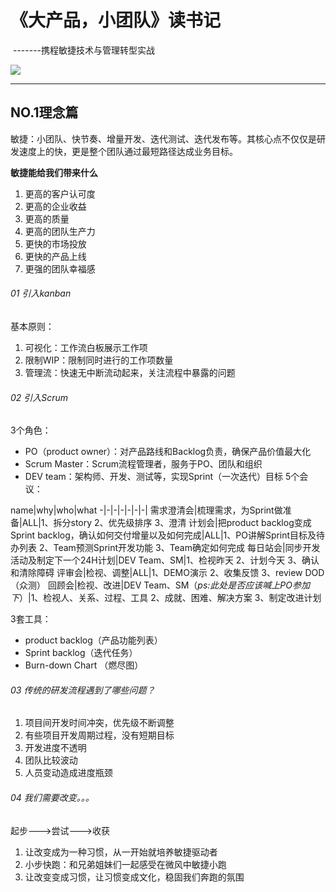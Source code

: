 # 《大产品，小团队》读书记 

​						 -------携程敏捷技术与管理转型实战





![](https://ws1.sinaimg.cn/mw690/78638e06ly1g083p2kq8mj20qo0zktct.jpg)

-----------

## NO.1理念篇

敏捷：小团队、快节奏、增量开发、迭代测试、迭代发布等。其核心点不仅仅是研发速度上的快，更是整个团队通过最短路径达成业务目标。

**敏捷能给我们带来什么**
1. 更高的客户认可度
2. 更高的企业收益
3. 更高的质量
4. 更高的团队生产力
5. 更快的市场投放
6. 更快的产品上线 
7. 更强的团队幸福感

###### 01 引入kanban
基本原则：
1. 可视化：工作流白板展示工作项
2. 限制WIP：限制同时进行的工作项数量
3. 管理流：快速无中断流动起来，关注流程中暴露的问题

###### 02 引入Scrum
3个角色：
- PO（product owner）：对产品路线和Backlog负责，确保产品价值最大化
- Scrum Master：Scrum流程管理者，服务于PO、团队和组织
- DEV team：架构师、开发、测试等，实现Sprint（一次迭代）目标
5个会议：

name|why|who|what
-|-|-|-|-|-|-|
需求澄清会|梳理需求，为Sprint做准备|ALL|1、拆分story  2、优先级排序 3、澄清
计划会|把product backlog变成Sprint backlog，确认如何交付增量以及如何完成|ALL|1、PO讲解Sprint目标及待办列表  2、Team预测Sprint开发功能  3、Team确定如何完成
每日站会|同步开发活动及制定下一个24H计划|DEV Team、SM|1、检视昨天  2、计划今天  3、确认和清除障碍
评审会|检视、调整|ALL|1、DEMO演示  2、收集反馈  3、review DOD（众测）
回顾会|检视、改进|DEV Team、SM（*ps:此处是否应该喊上PO参加下*）|1、检视人、关系、过程、工具  2、成就、困难、解决方案  3、制定改进计划

3套工具：
- product backlog（产品功能列表）
- Sprint backlog（迭代任务）
- Burn-down Chart （燃尽图）

###### 03 传统的研发流程遇到了哪些问题？
1. 项目间开发时间冲突，优先级不断调整
2. 有些项目开发周期过程，没有短期目标
3. 开发进度不透明 
4. 团队比较波动
5. 人员变动造成进度瓶颈

###### 04 我们需要改变。。。
起步--->尝试--->收获
1. 让改变成为一种习惯，从一开始就培养敏捷驱动者
2. 小步快跑：和兄弟姐妹们一起感受在微风中敏捷小跑
3. 让改变变成习惯，让习惯变成文化，稳固我们奔跑的氛围




